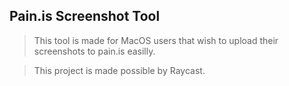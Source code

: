 ## Pain.is Screenshot Tool

> This tool is made for MacOS users that wish to upload their screenshots to pain.is easilly.

> This project is made possible by Raycast.